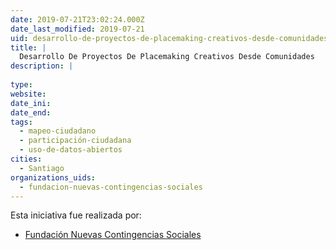```yaml
---
date: 2019-07-21T23:02:24.000Z
date_last_modified: 2019-07-21
uid: desarrollo-de-proyectos-de-placemaking-creativos-desde-comunidades
title: |
  Desarrollo De Proyectos De Placemaking Creativos Desde Comunidades
description: |
  
type: 
website: 
date_ini: 
date_end: 
tags:
  - mapeo-ciudadano
  - participación-ciudadana
  - uso-de-datos-abiertos
cities: 
  - Santiago
organizations_uids:
  - fundacion-nuevas-contingencias-sociales
---
```


Esta iniciativa fue realizada por:

- [Fundación Nuevas Contingencias Sociales](/organizaciones/fundacion-nuevas-contingencias-sociales)
